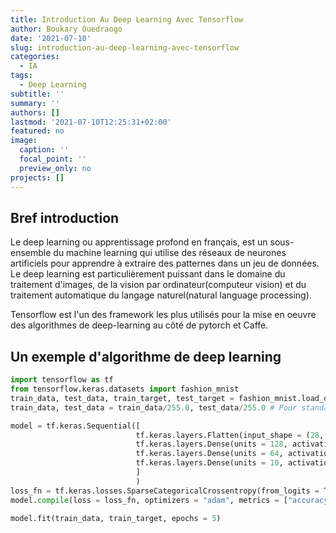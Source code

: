 ```yaml
---
title: Introduction Au Deep Learning Avec Tensorflow
author: Boukary Ouedraogo
date: '2021-07-10'
slug: introduction-au-deep-learning-avec-tensorflow
categories:
  - IA
tags:
  - Deep Learning
subtitle: ''
summary: ''
authors: []
lastmod: '2021-07-10T12:25:31+02:00'
featured: no
image:
  caption: ''
  focal_point: ''
  preview_only: no
projects: []
---
```

## Bref introduction
Le deep learning ou apprentissage profond en français, est un sous-ensemble du machine learning qui utilise des réseaux de neurones artificiels pour apprendre à extraire des patternes dans un jeu de données. Le deep learning est particulièrement puissant dans le domaine du traitement d'images, de la vision par ordinateur(computeur vision) et du traitement automatique du langage naturel(natural language processing).

Tensorflow est l'un des framework les plus utilisés pour la mise en oeuvre des algorithmes de deep-learning au côté de pytorch et Caffe.

## Un exemple d'algorithme de deep learning
```python
import tensorflow as tf
from tensorflow.keras.datasets import fashion_mnist
train_data, test_data, train_target, test_target = fashion_mnist.load_data()
train_data, test_data = train_data/255.0, test_data/255.0 # Pour standardiser les pixels

model = tf.keras.Sequential([
                            tf.keras.layers.Flatten(input_shape = (28, 28)),
                            tf.keras.layers.Dense(units = 128, activation = "relu"),
                            tf.keras.layers.Dense(units = 64, activation = "relu"),
                            tf.keras.layers.Dense(units = 10, activation = "softmax")
                            ]
                            )
loss_fn = tf.keras.losses.SparseCategoricalCrossentropy(from_logits = True)                            
model.compile(loss = loss_fn, optimizers = "adam", metrics = ["accuracy"])

model.fit(train_data, train_target, epochs = 5)
```


